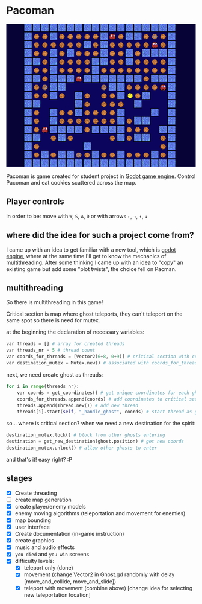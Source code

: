 # Pacoman

![sample-screen](252747.png)

Pacoman is game created for student project in [Godot game engine](https://godotengine.org/).
Control Pacoman and eat cookies scattered across the map.

## Player controls

in order to be:
move with `W`, `S`, `A`, `D` or with arrows `←`, `→`, `↑`, `↓`

## where did the idea for such a project come from?

I came up with an idea to get familiar with a new tool, which is [godot engine](https://godotengine.org/), where at the same time I'll get to know the mechanics of multithreading.
After some thinking I came up with an idea to "copy" an existing game but add some "plot twists", the choice fell on Pacman.

## multithreading

So there is multithreading in this game!

Critical section is map where ghost teleports, they can't teleport on the same spot so there is need for mutex.

at the beginning the declaration of necessary variables:

```python
var threads = [] # array for created threads
var threads_nr = 5 # thread count
var coords_for_threads = [Vector2(6+8, 0+9)] # critical section with coordinates
var destination_mutex = Mutex.new() # associated with coords_for_threads
```

next, we need create ghost as threads:

```py
for i in range(threads_nr):
    var coords = get_coordinates() # get unique coordinates for each ghost
    coords_for_threads.append(coords) # add coordinates to critical section
    threads.append(Thread.new()) # add new thread
    threads[i].start(self, "_handle_ghost", coords) # start thread as ghost
```

so... where is critical section? when we need a new destination for the spirit:

```python
destination_mutex.lock() # block from other ghosts entering
destination = get_new_destination(ghost.position) # get new coords
destination_mutex.unlock() # allow other ghosts to enter
  ```

and that's it! easy right? :P

## stages

- [x] Create threading
- [ ] create map generation
- [x] create player/enemy models
- [x] enemy moving algorithms (teleportation and movement for enemies)
- [x] map bounding
- [x] user interface
- [x] Create documentation (in-game instruction)
- [x] create graphics
- [x] music and audio effects
- [x] `you died` and `you win` screens
- [x] difficulty levels:
  - [x] teleport only (done)
  - [x] movement (change Vector2 in Ghost.gd randomly with delay [move_and_collide, move_and_slide])
  - [x] teleport with movement (combine above) [change idea for selecting new teleportation location]
